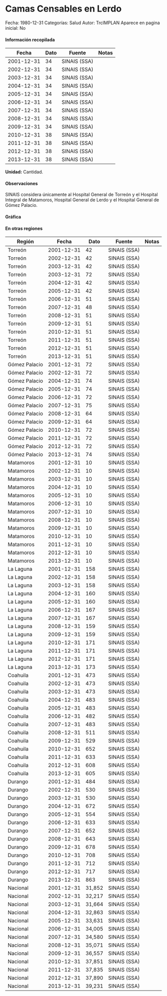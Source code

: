 Camas Censables en Lerdo
=====

Fecha: 1980-12-31
Categorías: Salud
Autor: TrcIMPLAN
Aparece en pagina inicial: No



#### Información recopilada

<table class="table table-hover table-bordered matriz">
<thead>
<tr>
<th>Fecha</th>
<th>Dato</th>
<th>Fuente</th>
<th>Notas</th>
</tr>
</thead>
<tbody>
<tr>
<td>2001-12-31</td>
<td class="derecha">34</td>
<td>SINAIS (SSA)</td>
<td></td>
</tr>
<tr>
<td>2002-12-31</td>
<td class="derecha">34</td>
<td>SINAIS (SSA)</td>
<td></td>
</tr>
<tr>
<td>2003-12-31</td>
<td class="derecha">34</td>
<td>SINAIS (SSA)</td>
<td></td>
</tr>
<tr>
<td>2004-12-31</td>
<td class="derecha">34</td>
<td>SINAIS (SSA)</td>
<td></td>
</tr>
<tr>
<td>2005-12-31</td>
<td class="derecha">34</td>
<td>SINAIS (SSA)</td>
<td></td>
</tr>
<tr>
<td>2006-12-31</td>
<td class="derecha">34</td>
<td>SINAIS (SSA)</td>
<td></td>
</tr>
<tr>
<td>2007-12-31</td>
<td class="derecha">34</td>
<td>SINAIS (SSA)</td>
<td></td>
</tr>
<tr>
<td>2008-12-31</td>
<td class="derecha">34</td>
<td>SINAIS (SSA)</td>
<td></td>
</tr>
<tr>
<td>2009-12-31</td>
<td class="derecha">34</td>
<td>SINAIS (SSA)</td>
<td></td>
</tr>
<tr>
<td>2010-12-31</td>
<td class="derecha">38</td>
<td>SINAIS (SSA)</td>
<td></td>
</tr>
<tr>
<td>2011-12-31</td>
<td class="derecha">38</td>
<td>SINAIS (SSA)</td>
<td></td>
</tr>
<tr>
<td>2012-12-31</td>
<td class="derecha">38</td>
<td>SINAIS (SSA)</td>
<td></td>
</tr>
<tr>
<td>2013-12-31</td>
<td class="derecha">38</td>
<td>SINAIS (SSA)</td>
<td></td>
</tr>
</tbody>
</table>

<b>Unidad:</b> Cantidad.

#### Observaciones

SINAIS considera únicamente al Hospital General de Torreón y el Hospital Integral de Matamoros, Hospital General de Lerdo y el Hospital General de Gómez Palacio.

#### Gráfica

<div id="Morrisbwzuvcah" class="grafica"></div>
<script>
new Morris.Line({
element: 'Morrisbwzuvcah',
data: [{ fecha: '2001-12-31', dato: 34 },{ fecha: '2002-12-31', dato: 34 },{ fecha: '2003-12-31', dato: 34 },{ fecha: '2004-12-31', dato: 34 },{ fecha: '2005-12-31', dato: 34 },{ fecha: '2006-12-31', dato: 34 },{ fecha: '2007-12-31', dato: 34 },{ fecha: '2008-12-31', dato: 34 },{ fecha: '2009-12-31', dato: 34 },{ fecha: '2010-12-31', dato: 38 },{ fecha: '2011-12-31', dato: 38 },{ fecha: '2012-12-31', dato: 38 },{ fecha: '2013-12-31', dato: 38 }],
xkey: 'fecha',
ykeys: ['dato'],
labels: ['Dato'],
lineColors: ['#FF5B02'],
xLabelFormat: function(d) { return d.getDate()+'/'+(d.getMonth()+1)+'/'+d.getFullYear(); },
dateFormat: function(ts) { var d = new Date(ts); return d.getDate() + '/' + (d.getMonth() + 1) + '/' + d.getFullYear(); }
});
</script>

#### En otras regiones

<table class="table table-hover table-bordered matriz">
<thead>
<tr>
<th>Región</th>
<th>Fecha</th>
<th>Dato</th>
<th>Fuente</th>
<th>Notas</th>
</tr>
</thead>
<tbody>
<tr>
<td>Torreón</td>
<td>2001-12-31</td>
<td class="derecha">42</td>
<td>SINAIS (SSA)</td>
<td></td>
</tr>
<tr>
<td>Torreón</td>
<td>2002-12-31</td>
<td class="derecha">42</td>
<td>SINAIS (SSA)</td>
<td></td>
</tr>
<tr>
<td>Torreón</td>
<td>2003-12-31</td>
<td class="derecha">42</td>
<td>SINAIS (SSA)</td>
<td></td>
</tr>
<tr>
<td>Torreón</td>
<td>2003-12-31</td>
<td class="derecha">72</td>
<td>SINAIS (SSA)</td>
<td></td>
</tr>
<tr>
<td>Torreón</td>
<td>2004-12-31</td>
<td class="derecha">42</td>
<td>SINAIS (SSA)</td>
<td></td>
</tr>
<tr>
<td>Torreón</td>
<td>2005-12-31</td>
<td class="derecha">42</td>
<td>SINAIS (SSA)</td>
<td></td>
</tr>
<tr>
<td>Torreón</td>
<td>2006-12-31</td>
<td class="derecha">51</td>
<td>SINAIS (SSA)</td>
<td></td>
</tr>
<tr>
<td>Torreón</td>
<td>2007-12-31</td>
<td class="derecha">48</td>
<td>SINAIS (SSA)</td>
<td></td>
</tr>
<tr>
<td>Torreón</td>
<td>2008-12-31</td>
<td class="derecha">51</td>
<td>SINAIS (SSA)</td>
<td></td>
</tr>
<tr>
<td>Torreón</td>
<td>2009-12-31</td>
<td class="derecha">51</td>
<td>SINAIS (SSA)</td>
<td></td>
</tr>
<tr>
<td>Torreón</td>
<td>2010-12-31</td>
<td class="derecha">51</td>
<td>SINAIS (SSA)</td>
<td></td>
</tr>
<tr>
<td>Torreón</td>
<td>2011-12-31</td>
<td class="derecha">51</td>
<td>SINAIS (SSA)</td>
<td></td>
</tr>
<tr>
<td>Torreón</td>
<td>2012-12-31</td>
<td class="derecha">51</td>
<td>SINAIS (SSA)</td>
<td></td>
</tr>
<tr>
<td>Torreón</td>
<td>2013-12-31</td>
<td class="derecha">51</td>
<td>SINAIS (SSA)</td>
<td></td>
</tr>
<tr>
<td>Gómez Palacio</td>
<td>2001-12-31</td>
<td class="derecha">72</td>
<td>SINAIS (SSA)</td>
<td></td>
</tr>
<tr>
<td>Gómez Palacio</td>
<td>2002-12-31</td>
<td class="derecha">72</td>
<td>SINAIS (SSA)</td>
<td></td>
</tr>
<tr>
<td>Gómez Palacio</td>
<td>2004-12-31</td>
<td class="derecha">74</td>
<td>SINAIS (SSA)</td>
<td></td>
</tr>
<tr>
<td>Gómez Palacio</td>
<td>2005-12-31</td>
<td class="derecha">74</td>
<td>SINAIS (SSA)</td>
<td></td>
</tr>
<tr>
<td>Gómez Palacio</td>
<td>2006-12-31</td>
<td class="derecha">72</td>
<td>SINAIS (SSA)</td>
<td></td>
</tr>
<tr>
<td>Gómez Palacio</td>
<td>2007-12-31</td>
<td class="derecha">75</td>
<td>SINAIS (SSA)</td>
<td></td>
</tr>
<tr>
<td>Gómez Palacio</td>
<td>2008-12-31</td>
<td class="derecha">64</td>
<td>SINAIS (SSA)</td>
<td></td>
</tr>
<tr>
<td>Gómez Palacio</td>
<td>2009-12-31</td>
<td class="derecha">64</td>
<td>SINAIS (SSA)</td>
<td></td>
</tr>
<tr>
<td>Gómez Palacio</td>
<td>2010-12-31</td>
<td class="derecha">72</td>
<td>SINAIS (SSA)</td>
<td></td>
</tr>
<tr>
<td>Gómez Palacio</td>
<td>2011-12-31</td>
<td class="derecha">72</td>
<td>SINAIS (SSA)</td>
<td></td>
</tr>
<tr>
<td>Gómez Palacio</td>
<td>2012-12-31</td>
<td class="derecha">72</td>
<td>SINAIS (SSA)</td>
<td></td>
</tr>
<tr>
<td>Gómez Palacio</td>
<td>2013-12-31</td>
<td class="derecha">74</td>
<td>SINAIS (SSA)</td>
<td></td>
</tr>
<tr>
<td>Matamoros</td>
<td>2001-12-31</td>
<td class="derecha">10</td>
<td>SINAIS (SSA)</td>
<td></td>
</tr>
<tr>
<td>Matamoros</td>
<td>2002-12-31</td>
<td class="derecha">10</td>
<td>SINAIS (SSA)</td>
<td></td>
</tr>
<tr>
<td>Matamoros</td>
<td>2003-12-31</td>
<td class="derecha">10</td>
<td>SINAIS (SSA)</td>
<td></td>
</tr>
<tr>
<td>Matamoros</td>
<td>2004-12-31</td>
<td class="derecha">10</td>
<td>SINAIS (SSA)</td>
<td></td>
</tr>
<tr>
<td>Matamoros</td>
<td>2005-12-31</td>
<td class="derecha">10</td>
<td>SINAIS (SSA)</td>
<td></td>
</tr>
<tr>
<td>Matamoros</td>
<td>2006-12-31</td>
<td class="derecha">10</td>
<td>SINAIS (SSA)</td>
<td></td>
</tr>
<tr>
<td>Matamoros</td>
<td>2007-12-31</td>
<td class="derecha">10</td>
<td>SINAIS (SSA)</td>
<td></td>
</tr>
<tr>
<td>Matamoros</td>
<td>2008-12-31</td>
<td class="derecha">10</td>
<td>SINAIS (SSA)</td>
<td></td>
</tr>
<tr>
<td>Matamoros</td>
<td>2009-12-31</td>
<td class="derecha">10</td>
<td>SINAIS (SSA)</td>
<td></td>
</tr>
<tr>
<td>Matamoros</td>
<td>2010-12-31</td>
<td class="derecha">10</td>
<td>SINAIS (SSA)</td>
<td></td>
</tr>
<tr>
<td>Matamoros</td>
<td>2011-12-31</td>
<td class="derecha">10</td>
<td>SINAIS (SSA)</td>
<td></td>
</tr>
<tr>
<td>Matamoros</td>
<td>2012-12-31</td>
<td class="derecha">10</td>
<td>SINAIS (SSA)</td>
<td></td>
</tr>
<tr>
<td>Matamoros</td>
<td>2013-12-31</td>
<td class="derecha">10</td>
<td>SINAIS (SSA)</td>
<td></td>
</tr>
<tr>
<td>La Laguna</td>
<td>2001-12-31</td>
<td class="derecha">158</td>
<td>SINAIS (SSA)</td>
<td></td>
</tr>
<tr>
<td>La Laguna</td>
<td>2002-12-31</td>
<td class="derecha">158</td>
<td>SINAIS (SSA)</td>
<td></td>
</tr>
<tr>
<td>La Laguna</td>
<td>2003-12-31</td>
<td class="derecha">158</td>
<td>SINAIS (SSA)</td>
<td></td>
</tr>
<tr>
<td>La Laguna</td>
<td>2004-12-31</td>
<td class="derecha">160</td>
<td>SINAIS (SSA)</td>
<td></td>
</tr>
<tr>
<td>La Laguna</td>
<td>2005-12-31</td>
<td class="derecha">160</td>
<td>SINAIS (SSA)</td>
<td></td>
</tr>
<tr>
<td>La Laguna</td>
<td>2006-12-31</td>
<td class="derecha">167</td>
<td>SINAIS (SSA)</td>
<td></td>
</tr>
<tr>
<td>La Laguna</td>
<td>2007-12-31</td>
<td class="derecha">167</td>
<td>SINAIS (SSA)</td>
<td></td>
</tr>
<tr>
<td>La Laguna</td>
<td>2008-12-31</td>
<td class="derecha">159</td>
<td>SINAIS (SSA)</td>
<td></td>
</tr>
<tr>
<td>La Laguna</td>
<td>2009-12-31</td>
<td class="derecha">159</td>
<td>SINAIS (SSA)</td>
<td></td>
</tr>
<tr>
<td>La Laguna</td>
<td>2010-12-31</td>
<td class="derecha">171</td>
<td>SINAIS (SSA)</td>
<td></td>
</tr>
<tr>
<td>La Laguna</td>
<td>2011-12-31</td>
<td class="derecha">171</td>
<td>SINAIS (SSA)</td>
<td></td>
</tr>
<tr>
<td>La Laguna</td>
<td>2012-12-31</td>
<td class="derecha">171</td>
<td>SINAIS (SSA)</td>
<td></td>
</tr>
<tr>
<td>La Laguna</td>
<td>2013-12-31</td>
<td class="derecha">173</td>
<td>SINAIS (SSA)</td>
<td></td>
</tr>
<tr>
<td>Coahuila</td>
<td>2001-12-31</td>
<td class="derecha">473</td>
<td>SINAIS (SSA)</td>
<td></td>
</tr>
<tr>
<td>Coahuila</td>
<td>2002-12-31</td>
<td class="derecha">473</td>
<td>SINAIS (SSA)</td>
<td></td>
</tr>
<tr>
<td>Coahuila</td>
<td>2003-12-31</td>
<td class="derecha">473</td>
<td>SINAIS (SSA)</td>
<td></td>
</tr>
<tr>
<td>Coahuila</td>
<td>2004-12-31</td>
<td class="derecha">483</td>
<td>SINAIS (SSA)</td>
<td></td>
</tr>
<tr>
<td>Coahuila</td>
<td>2005-12-31</td>
<td class="derecha">483</td>
<td>SINAIS (SSA)</td>
<td></td>
</tr>
<tr>
<td>Coahuila</td>
<td>2006-12-31</td>
<td class="derecha">482</td>
<td>SINAIS (SSA)</td>
<td></td>
</tr>
<tr>
<td>Coahuila</td>
<td>2007-12-31</td>
<td class="derecha">483</td>
<td>SINAIS (SSA)</td>
<td></td>
</tr>
<tr>
<td>Coahuila</td>
<td>2008-12-31</td>
<td class="derecha">511</td>
<td>SINAIS (SSA)</td>
<td></td>
</tr>
<tr>
<td>Coahuila</td>
<td>2009-12-31</td>
<td class="derecha">529</td>
<td>SINAIS (SSA)</td>
<td></td>
</tr>
<tr>
<td>Coahuila</td>
<td>2010-12-31</td>
<td class="derecha">652</td>
<td>SINAIS (SSA)</td>
<td></td>
</tr>
<tr>
<td>Coahuila</td>
<td>2011-12-31</td>
<td class="derecha">633</td>
<td>SINAIS (SSA)</td>
<td></td>
</tr>
<tr>
<td>Coahuila</td>
<td>2012-12-31</td>
<td class="derecha">608</td>
<td>SINAIS (SSA)</td>
<td></td>
</tr>
<tr>
<td>Coahuila</td>
<td>2013-12-31</td>
<td class="derecha">605</td>
<td>SINAIS (SSA)</td>
<td></td>
</tr>
<tr>
<td>Durango</td>
<td>2001-12-31</td>
<td class="derecha">484</td>
<td>SINAIS (SSA)</td>
<td></td>
</tr>
<tr>
<td>Durango</td>
<td>2002-12-31</td>
<td class="derecha">530</td>
<td>SINAIS (SSA)</td>
<td></td>
</tr>
<tr>
<td>Durango</td>
<td>2003-12-31</td>
<td class="derecha">530</td>
<td>SINAIS (SSA)</td>
<td></td>
</tr>
<tr>
<td>Durango</td>
<td>2004-12-31</td>
<td class="derecha">672</td>
<td>SINAIS (SSA)</td>
<td></td>
</tr>
<tr>
<td>Durango</td>
<td>2005-12-31</td>
<td class="derecha">554</td>
<td>SINAIS (SSA)</td>
<td></td>
</tr>
<tr>
<td>Durango</td>
<td>2006-12-31</td>
<td class="derecha">633</td>
<td>SINAIS (SSA)</td>
<td></td>
</tr>
<tr>
<td>Durango</td>
<td>2007-12-31</td>
<td class="derecha">652</td>
<td>SINAIS (SSA)</td>
<td></td>
</tr>
<tr>
<td>Durango</td>
<td>2008-12-31</td>
<td class="derecha">643</td>
<td>SINAIS (SSA)</td>
<td></td>
</tr>
<tr>
<td>Durango</td>
<td>2009-12-31</td>
<td class="derecha">678</td>
<td>SINAIS (SSA)</td>
<td></td>
</tr>
<tr>
<td>Durango</td>
<td>2010-12-31</td>
<td class="derecha">708</td>
<td>SINAIS (SSA)</td>
<td></td>
</tr>
<tr>
<td>Durango</td>
<td>2011-12-31</td>
<td class="derecha">712</td>
<td>SINAIS (SSA)</td>
<td></td>
</tr>
<tr>
<td>Durango</td>
<td>2012-12-31</td>
<td class="derecha">717</td>
<td>SINAIS (SSA)</td>
<td></td>
</tr>
<tr>
<td>Durango</td>
<td>2013-12-31</td>
<td class="derecha">863</td>
<td>SINAIS (SSA)</td>
<td></td>
</tr>
<tr>
<td>Nacional</td>
<td>2001-12-31</td>
<td class="derecha">31,852</td>
<td>SINAIS (SSA)</td>
<td></td>
</tr>
<tr>
<td>Nacional</td>
<td>2002-12-31</td>
<td class="derecha">32,217</td>
<td>SINAIS (SSA)</td>
<td></td>
</tr>
<tr>
<td>Nacional</td>
<td>2003-12-31</td>
<td class="derecha">31,664</td>
<td>SINAIS (SSA)</td>
<td></td>
</tr>
<tr>
<td>Nacional</td>
<td>2004-12-31</td>
<td class="derecha">32,863</td>
<td>SINAIS (SSA)</td>
<td></td>
</tr>
<tr>
<td>Nacional</td>
<td>2005-12-31</td>
<td class="derecha">33,631</td>
<td>SINAIS (SSA)</td>
<td></td>
</tr>
<tr>
<td>Nacional</td>
<td>2006-12-31</td>
<td class="derecha">34,005</td>
<td>SINAIS (SSA)</td>
<td></td>
</tr>
<tr>
<td>Nacional</td>
<td>2007-12-31</td>
<td class="derecha">34,580</td>
<td>SINAIS (SSA)</td>
<td></td>
</tr>
<tr>
<td>Nacional</td>
<td>2008-12-31</td>
<td class="derecha">35,071</td>
<td>SINAIS (SSA)</td>
<td></td>
</tr>
<tr>
<td>Nacional</td>
<td>2009-12-31</td>
<td class="derecha">36,557</td>
<td>SINAIS (SSA)</td>
<td></td>
</tr>
<tr>
<td>Nacional</td>
<td>2010-12-31</td>
<td class="derecha">37,851</td>
<td>SINAIS (SSA)</td>
<td></td>
</tr>
<tr>
<td>Nacional</td>
<td>2011-12-31</td>
<td class="derecha">37,835</td>
<td>SINAIS (SSA)</td>
<td></td>
</tr>
<tr>
<td>Nacional</td>
<td>2012-12-31</td>
<td class="derecha">37,890</td>
<td>SINAIS (SSA)</td>
<td></td>
</tr>
<tr>
<td>Nacional</td>
<td>2013-12-31</td>
<td class="derecha">39,231</td>
<td>SINAIS (SSA)</td>
<td></td>
</tr>
</tbody>
</table>

